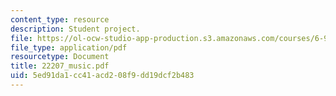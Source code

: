 ```yaml
---
content_type: resource
description: Student project.
file: https://ol-ocw-studio-app-production.s3.amazonaws.com/courses/6-901-inventions-and-patents-fall-2005/5ed91da1cc41acd208f9dd19dcf2b483_22207_music.pdf
file_type: application/pdf
resourcetype: Document
title: 22207_music.pdf
uid: 5ed91da1-cc41-acd2-08f9-dd19dcf2b483
---
```

